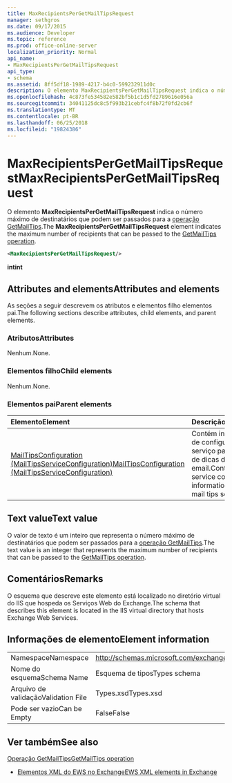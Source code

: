 ```yaml
---
title: MaxRecipientsPerGetMailTipsRequest
manager: sethgros
ms.date: 09/17/2015
ms.audience: Developer
ms.topic: reference
ms.prod: office-online-server
localization_priority: Normal
api_name:
- MaxRecipientsPerGetMailTipsRequest
api_type:
- schema
ms.assetid: 8ff5df18-1989-4217-b4c0-599232911d0c
description: O elemento MaxRecipientsPerGetMailTipsRequest indica o número máximo de destinatários que podem ser passados para a operação GetMailTips.
ms.openlocfilehash: 4c873fe534582e582bf5b1c1d5fd2789616e056a
ms.sourcegitcommit: 34041125dc8c5f993b21cebfc4f8b72f0fd2cb6f
ms.translationtype: MT
ms.contentlocale: pt-BR
ms.lasthandoff: 06/25/2018
ms.locfileid: "19824386"
---
```

# <a name="maxrecipientspergetmailtipsrequest"></a><span data-ttu-id="cc976-103">MaxRecipientsPerGetMailTipsRequest</span><span class="sxs-lookup"><span data-stu-id="cc976-103">MaxRecipientsPerGetMailTipsRequest</span></span>

<span data-ttu-id="cc976-104">O elemento **MaxRecipientsPerGetMailTipsRequest** indica o número máximo de destinatários que podem ser passados para a [operação GetMailTips](getmailtips-operation.md).</span><span class="sxs-lookup"><span data-stu-id="cc976-104">The **MaxRecipientsPerGetMailTipsRequest** element indicates the maximum number of recipients that can be passed to the [GetMailTips operation](getmailtips-operation.md).</span></span>
  
```XML
<MaxRecipientsPerGetMailTipsRequest/>
```

 <span data-ttu-id="cc976-105">**int**</span><span class="sxs-lookup"><span data-stu-id="cc976-105">**int**</span></span>
## <a name="attributes-and-elements"></a><span data-ttu-id="cc976-106">Attributes and elements</span><span class="sxs-lookup"><span data-stu-id="cc976-106">Attributes and elements</span></span>

<span data-ttu-id="cc976-107">As seções a seguir descrevem os atributos e elementos filho elementos pai.</span><span class="sxs-lookup"><span data-stu-id="cc976-107">The following sections describe attributes, child elements, and parent elements.</span></span>
  
### <a name="attributes"></a><span data-ttu-id="cc976-108">Atributos</span><span class="sxs-lookup"><span data-stu-id="cc976-108">Attributes</span></span>

<span data-ttu-id="cc976-109">Nenhum.</span><span class="sxs-lookup"><span data-stu-id="cc976-109">None.</span></span>
  
### <a name="child-elements"></a><span data-ttu-id="cc976-110">Elementos filho</span><span class="sxs-lookup"><span data-stu-id="cc976-110">Child elements</span></span>

<span data-ttu-id="cc976-111">Nenhum.</span><span class="sxs-lookup"><span data-stu-id="cc976-111">None.</span></span>
  
### <a name="parent-elements"></a><span data-ttu-id="cc976-112">Elementos pai</span><span class="sxs-lookup"><span data-stu-id="cc976-112">Parent elements</span></span>

|<span data-ttu-id="cc976-113">**Elemento**</span><span class="sxs-lookup"><span data-stu-id="cc976-113">**Element**</span></span>|<span data-ttu-id="cc976-114">**Descrição**</span><span class="sxs-lookup"><span data-stu-id="cc976-114">**Description**</span></span>|
|:-----|:-----|
|[<span data-ttu-id="cc976-115">MailTipsConfiguration (MailTipsServiceConfiguration)</span><span class="sxs-lookup"><span data-stu-id="cc976-115">MailTipsConfiguration (MailTipsServiceConfiguration)</span></span>](mailtipsconfiguration-mailtipsserviceconfiguration.md) <br/> |<span data-ttu-id="cc976-116">Contém informações de configuração de serviço para o serviço de dicas de email.</span><span class="sxs-lookup"><span data-stu-id="cc976-116">Contains service configuration information for the mail tips service.</span></span>  <br/> |
   
## <a name="text-value"></a><span data-ttu-id="cc976-117">Text value</span><span class="sxs-lookup"><span data-stu-id="cc976-117">Text value</span></span>

<span data-ttu-id="cc976-118">O valor de texto é um inteiro que representa o número máximo de destinatários que podem ser passados para a [operação GetMailTips](getmailtips-operation.md).</span><span class="sxs-lookup"><span data-stu-id="cc976-118">The text value is an integer that represents the maximum number of recipients that can be passed to the [GetMailTips operation](getmailtips-operation.md).</span></span>
  
## <a name="remarks"></a><span data-ttu-id="cc976-119">Comentários</span><span class="sxs-lookup"><span data-stu-id="cc976-119">Remarks</span></span>

<span data-ttu-id="cc976-120">O esquema que descreve este elemento está localizado no diretório virtual do IIS que hospeda os Serviços Web do Exchange.</span><span class="sxs-lookup"><span data-stu-id="cc976-120">The schema that describes this element is located in the IIS virtual directory that hosts Exchange Web Services.</span></span>
  
## <a name="element-information"></a><span data-ttu-id="cc976-121">Informações de elemento</span><span class="sxs-lookup"><span data-stu-id="cc976-121">Element information</span></span>

|||
|:-----|:-----|
|<span data-ttu-id="cc976-122">Namespace</span><span class="sxs-lookup"><span data-stu-id="cc976-122">Namespace</span></span>  <br/> |http://schemas.microsoft.com/exchange/services/2006/types  <br/> |
|<span data-ttu-id="cc976-123">Nome do esquema</span><span class="sxs-lookup"><span data-stu-id="cc976-123">Schema Name</span></span>  <br/> |<span data-ttu-id="cc976-124">Esquema de tipos</span><span class="sxs-lookup"><span data-stu-id="cc976-124">Types schema</span></span>  <br/> |
|<span data-ttu-id="cc976-125">Arquivo de validação</span><span class="sxs-lookup"><span data-stu-id="cc976-125">Validation File</span></span>  <br/> |<span data-ttu-id="cc976-126">Types.xsd</span><span class="sxs-lookup"><span data-stu-id="cc976-126">Types.xsd</span></span>  <br/> |
|<span data-ttu-id="cc976-127">Pode ser vazio</span><span class="sxs-lookup"><span data-stu-id="cc976-127">Can be Empty</span></span>  <br/> |<span data-ttu-id="cc976-128">False</span><span class="sxs-lookup"><span data-stu-id="cc976-128">False</span></span>  <br/> |
   
## <a name="see-also"></a><span data-ttu-id="cc976-129">Ver também</span><span class="sxs-lookup"><span data-stu-id="cc976-129">See also</span></span>



[<span data-ttu-id="cc976-130">Operação GetMailTips</span><span class="sxs-lookup"><span data-stu-id="cc976-130">GetMailTips operation</span></span>](getmailtips-operation.md)


- [<span data-ttu-id="cc976-131">Elementos XML do EWS no Exchange</span><span class="sxs-lookup"><span data-stu-id="cc976-131">EWS XML elements in Exchange</span></span>](ews-xml-elements-in-exchange.md)

